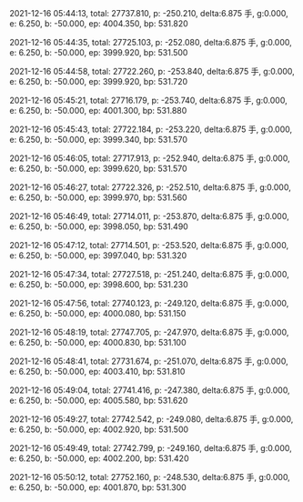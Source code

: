 2021-12-16 05:44:13, total: 27737.810, p: -250.210, delta:6.875 手, g:0.000, e: 6.250, b: -50.000, ep: 4004.350, bp: 531.820

2021-12-16 05:44:35, total: 27725.103, p: -252.080, delta:6.875 手, g:0.000, e: 6.250, b: -50.000, ep: 3999.920, bp: 531.500

2021-12-16 05:44:58, total: 27722.260, p: -253.840, delta:6.875 手, g:0.000, e: 6.250, b: -50.000, ep: 3999.920, bp: 531.720

2021-12-16 05:45:21, total: 27716.179, p: -253.740, delta:6.875 手, g:0.000, e: 6.250, b: -50.000, ep: 4001.300, bp: 531.880

2021-12-16 05:45:43, total: 27722.184, p: -253.220, delta:6.875 手, g:0.000, e: 6.250, b: -50.000, ep: 3999.340, bp: 531.570

2021-12-16 05:46:05, total: 27717.913, p: -252.940, delta:6.875 手, g:0.000, e: 6.250, b: -50.000, ep: 3999.620, bp: 531.570

2021-12-16 05:46:27, total: 27722.326, p: -252.510, delta:6.875 手, g:0.000, e: 6.250, b: -50.000, ep: 3999.970, bp: 531.560

2021-12-16 05:46:49, total: 27714.011, p: -253.870, delta:6.875 手, g:0.000, e: 6.250, b: -50.000, ep: 3998.050, bp: 531.490

2021-12-16 05:47:12, total: 27714.501, p: -253.520, delta:6.875 手, g:0.000, e: 6.250, b: -50.000, ep: 3997.040, bp: 531.320

2021-12-16 05:47:34, total: 27727.518, p: -251.240, delta:6.875 手, g:0.000, e: 6.250, b: -50.000, ep: 3998.600, bp: 531.230

2021-12-16 05:47:56, total: 27740.123, p: -249.120, delta:6.875 手, g:0.000, e: 6.250, b: -50.000, ep: 4000.080, bp: 531.150

2021-12-16 05:48:19, total: 27747.705, p: -247.970, delta:6.875 手, g:0.000, e: 6.250, b: -50.000, ep: 4000.830, bp: 531.100

2021-12-16 05:48:41, total: 27731.674, p: -251.070, delta:6.875 手, g:0.000, e: 6.250, b: -50.000, ep: 4003.410, bp: 531.810

2021-12-16 05:49:04, total: 27741.416, p: -247.380, delta:6.875 手, g:0.000, e: 6.250, b: -50.000, ep: 4005.580, bp: 531.620

2021-12-16 05:49:27, total: 27742.542, p: -249.080, delta:6.875 手, g:0.000, e: 6.250, b: -50.000, ep: 4002.920, bp: 531.500

2021-12-16 05:49:49, total: 27742.799, p: -249.160, delta:6.875 手, g:0.000, e: 6.250, b: -50.000, ep: 4002.200, bp: 531.420

2021-12-16 05:50:12, total: 27752.160, p: -248.530, delta:6.875 手, g:0.000, e: 6.250, b: -50.000, ep: 4001.870, bp: 531.300